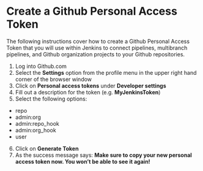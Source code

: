 # Create a Github Personal Access Token

The following instructions cover how to create a Github Personal Access Token that you will use within Jenkins to connect pipelines, multibranch pipelines, and Github organization projects to your Github repositories.

1. Log into Github.com
2. Select the **Settings** option from the profile menu in the upper right hand corner of the browser window
3. Click on **Personal access tokens** under **Developer settings**
4. Fill out a description for the token (e.g. **MyJenkinsToken**)
5. Select the following options:
  * repo
  * admin:org
  * admin:repo_hook
  * admin:org_hook
  * user
6. Click on **Generate Token**
7. As the success message says: **Make sure to copy your new personal access token now. You won’t be able to see it again!**  
